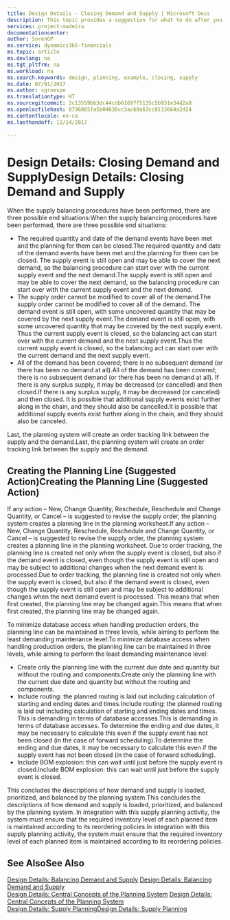 ```yaml
---
title: Design Details - Closing Demand and Supply | Microsoft Docs
description: This topic provides a suggestion for what to do after you perform supply balancing procedures.
services: project-madeira
documentationcenter: 
author: SorenGP
ms.service: dynamics365-financials
ms.topic: article
ms.devlang: na
ms.tgt_pltfrm: na
ms.workload: na
ms.search.keywords: design, planning, example, closing, supply
ms.date: 07/01/2017
ms.author: sgroespe
ms.translationtype: HT
ms.sourcegitcommit: 2c13559bb3dc44cdb61697f5135c5b931e34d2a8
ms.openlocfilehash: 0796865fa5b04630cc3ac68a63cc8113664a2d24
ms.contentlocale: en-ca
ms.lasthandoff: 12/14/2017

---
```

# <a name="design-details-closing-demand-and-supply"></a><span data-ttu-id="ecdb7-103">Design Details: Closing Demand and Supply</span><span class="sxs-lookup"><span data-stu-id="ecdb7-103">Design Details: Closing Demand and Supply</span></span>
<span data-ttu-id="ecdb7-104">When the supply balancing procedures have been performed, there are three possible end situations:</span><span class="sxs-lookup"><span data-stu-id="ecdb7-104">When the supply balancing procedures have been performed, there are three possible end situations:</span></span>  
  
* <span data-ttu-id="ecdb7-105">The required quantity and date of the demand events have been met and the planning for them can be closed.</span><span class="sxs-lookup"><span data-stu-id="ecdb7-105">The required quantity and date of the demand events have been met and the planning for them can be closed.</span></span> <span data-ttu-id="ecdb7-106">The supply event is still open and may be able to cover the next demand, so the balancing procedure can start over with the current supply event and the next demand.</span><span class="sxs-lookup"><span data-stu-id="ecdb7-106">The supply event is still open and may be able to cover the next demand, so the balancing procedure can start over with the current supply event and the next demand.</span></span>  
* <span data-ttu-id="ecdb7-107">The supply order cannot be modified to cover all of the demand.</span><span class="sxs-lookup"><span data-stu-id="ecdb7-107">The supply order cannot be modified to cover all of the demand.</span></span> <span data-ttu-id="ecdb7-108">The demand event is still open, with some uncovered quantity that may be covered by the next supply event.</span><span class="sxs-lookup"><span data-stu-id="ecdb7-108">The demand event is still open, with some uncovered quantity that may be covered by the next supply event.</span></span> <span data-ttu-id="ecdb7-109">Thus the current supply event is closed, so the balancing act can start over with the current demand and the next supply event.</span><span class="sxs-lookup"><span data-stu-id="ecdb7-109">Thus the current supply event is closed, so the balancing act can start over with the current demand and the next supply event.</span></span>  
* <span data-ttu-id="ecdb7-110">All of the demand has been covered; there is no subsequent demand (or there has been no demand at all).</span><span class="sxs-lookup"><span data-stu-id="ecdb7-110">All of the demand has been covered; there is no subsequent demand (or there has been no demand at all).</span></span> <span data-ttu-id="ecdb7-111">If there is any surplus supply, it may be decreased (or cancelled) and then closed.</span><span class="sxs-lookup"><span data-stu-id="ecdb7-111">If there is any surplus supply, it may be decreased (or canceled) and then closed.</span></span> <span data-ttu-id="ecdb7-112">It is possible that additional supply events exist further along in the chain, and they should also be cancelled.</span><span class="sxs-lookup"><span data-stu-id="ecdb7-112">It is possible that additional supply events exist further along in the chain, and they should also be canceled.</span></span>  
  
<span data-ttu-id="ecdb7-113">Last, the planning system will create an order tracking link between the supply and the demand.</span><span class="sxs-lookup"><span data-stu-id="ecdb7-113">Last, the planning system will create an order tracking link between the supply and the demand.</span></span>  
  
## <a name="creating-the-planning-line-suggested-action"></a><span data-ttu-id="ecdb7-114">Creating the Planning Line (Suggested Action)</span><span class="sxs-lookup"><span data-stu-id="ecdb7-114">Creating the Planning Line (Suggested Action)</span></span>  
<span data-ttu-id="ecdb7-115">If any action – New, Change Quantity, Reschedule, Reschedule and Change Quantity, or Cancel – is suggested to revise the supply order, the planning system creates a planning line in the planning worksheet.</span><span class="sxs-lookup"><span data-stu-id="ecdb7-115">If any action – New, Change Quantity, Reschedule, Reschedule and Change Quantity, or Cancel – is suggested to revise the supply order, the planning system creates a planning line in the planning worksheet.</span></span> <span data-ttu-id="ecdb7-116">Due to order tracking, the planning line is created not only when the supply event is closed, but also if the demand event is closed, even though the supply event is still open and may be subject to additional changes when the next demand event is processed.</span><span class="sxs-lookup"><span data-stu-id="ecdb7-116">Due to order tracking, the planning line is created not only when the supply event is closed, but also if the demand event is closed, even though the supply event is still open and may be subject to additional changes when the next demand event is processed.</span></span> <span data-ttu-id="ecdb7-117">This means that when first created, the planning line may be changed again.</span><span class="sxs-lookup"><span data-stu-id="ecdb7-117">This means that when first created, the planning line may be changed again.</span></span>  
  
<span data-ttu-id="ecdb7-118">To minimize database access when handling production orders, the planning line can be maintained in three levels, while aiming to perform the least demanding maintenance level:</span><span class="sxs-lookup"><span data-stu-id="ecdb7-118">To minimize database access when handling production orders, the planning line can be maintained in three levels, while aiming to perform the least demanding maintenance level:</span></span>  
  
* <span data-ttu-id="ecdb7-119">Create only the planning line with the current due date and quantity but without the routing and components.</span><span class="sxs-lookup"><span data-stu-id="ecdb7-119">Create only the planning line with the current due date and quantity but without the routing and components.</span></span>  
* <span data-ttu-id="ecdb7-120">Include routing: the planned routing is laid out including calculation of starting and ending dates and times.</span><span class="sxs-lookup"><span data-stu-id="ecdb7-120">Include routing: the planned routing is laid out including calculation of starting and ending dates and times.</span></span> <span data-ttu-id="ecdb7-121">This is demanding in terms of database accesses.</span><span class="sxs-lookup"><span data-stu-id="ecdb7-121">This is demanding in terms of database accesses.</span></span> <span data-ttu-id="ecdb7-122">To determine the ending and due dates, it may be necessary to calculate this even if the supply event has not been closed (in the case of forward scheduling).</span><span class="sxs-lookup"><span data-stu-id="ecdb7-122">To determine the ending and due dates, it may be necessary to calculate this even if the supply event has not been closed (in the case of forward scheduling).</span></span>  
* <span data-ttu-id="ecdb7-123">Include BOM explosion: this can wait until just before the supply event is closed.</span><span class="sxs-lookup"><span data-stu-id="ecdb7-123">Include BOM explosion: this can wait until just before the supply event is closed.</span></span>  
  
<span data-ttu-id="ecdb7-124">This concludes the descriptions of how demand and supply is loaded, prioritized, and balanced by the planning system.</span><span class="sxs-lookup"><span data-stu-id="ecdb7-124">This concludes the descriptions of how demand and supply is loaded, prioritized, and balanced by the planning system.</span></span> <span data-ttu-id="ecdb7-125">In integration with this supply planning activity, the system must ensure that the required inventory level of each planned item is maintained according to its reordering policies.</span><span class="sxs-lookup"><span data-stu-id="ecdb7-125">In integration with this supply planning activity, the system must ensure that the required inventory level of each planned item is maintained according to its reordering policies.</span></span>  
  
## <a name="see-also"></a><span data-ttu-id="ecdb7-126">See Also</span><span class="sxs-lookup"><span data-stu-id="ecdb7-126">See Also</span></span>  
<span data-ttu-id="ecdb7-127">[Design Details: Balancing Demand and Supply](design-details-balancing-demand-and-supply.md) </span><span class="sxs-lookup"><span data-stu-id="ecdb7-127">[Design Details: Balancing Demand and Supply](design-details-balancing-demand-and-supply.md) </span></span>  
<span data-ttu-id="ecdb7-128">[Design Details: Central Concepts of the Planning System](design-details-central-concepts-of-the-planning-system.md) </span><span class="sxs-lookup"><span data-stu-id="ecdb7-128">[Design Details: Central Concepts of the Planning System](design-details-central-concepts-of-the-planning-system.md) </span></span>  
[<span data-ttu-id="ecdb7-129">Design Details: Supply Planning</span><span class="sxs-lookup"><span data-stu-id="ecdb7-129">Design Details: Supply Planning</span></span>](design-details-supply-planning.md)
